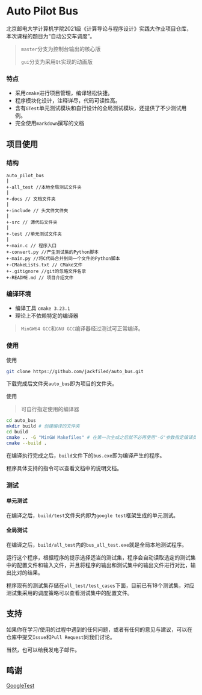 # Auto Pilot Bus

北京邮电大学计算机学院2021级《计算导论与程序设计》实践大作业项目仓库，本次课程的题目为“自动公交车调度”。

> `master`分支为控制台输出的核心版
>
> `gui`分支为采用`Qt`实现的动画版

### 特点

- 采用`cmake`进行项目管理，编译轻松快捷。
- 程序模块化设计，注释详尽，代码可读性高。
- 含有`GTest`单元测试模块和自行设计的全局测试模块，还提供了不少测试用例。
- 完全使用`markdown`撰写的文档

## 项目使用

### 结构

```
auto_pilot_bus
|
+-all_test //本地全局测试文件夹
|
+-docs // 文档文件夹
|
+-include // 头文件文件夹
|
+-src // 源代码文件夹
|
+-test //单元测试文件夹
|
+-main.c // 程序入口
+-convert.py //产生测试集的Python脚本
+-main.py //将C代码合并到同一个文件的Python脚本
+-CMakeLists.txt // CMake文件
+-.gitignore //git的忽略文件名录
+-README.md // 项目介绍文件
```

### 编译环境

- 编译工具 `cmake 3.23.1`
- 理论上不依赖特定的编译器

> `MinGW64 GCC`和`GNU GCC`编译器经过测试可正常编译。

### 使用

使用

```bash 
git clone https://github.com/jackfiled/auto_bus.git
```

下载完成后文件夹`auto_bus`即为项目的文件夹。

使用

> 可自行指定使用的编译器

```bash
cd auto_bus
mkdir build # 创建编译的文件夹
cd build
cmake .. -G "MinGW Makefiles" # 在第一次生成之后就不必再使用"-G"参数指定编译类型
cmake --build .
```

在编译执行完成之后，`build`文件下的`bus.exe`即为编译产生的程序。

程序具体支持的指令可以查看文档中的说明文档。

### 测试

#### 单元测试

在编译之后，`build/test`文件夹内即为`google test`框架生成的单元测试。

#### 全局测试

在编译之后，`build/all_test`内的`bus_all_test.exe`就是全局本地测试程序。

运行这个程序，根据程序的提示选择适当的测试集，程序会自动读取选定的测试集中的配置文件和输入文件，并且将程序的输出和测试集中的输出文件进行对比，输出比对的结果。

程序现有的测试集存储在`all_test/test_cases`下面，目前已有18个测试集，对应测试集采用的调度策略可以查看测试集中的配置文件。

## 支持

如果你在学习/使用的过程中遇到的任何问题，或者有任何的意见与建议，可以在仓库中提交`Issue`和`Pull Request`同我们讨论。

当然，也可以给我发电子邮件。

## 鸣谢

[GoogleTest](https://github.com/google/googletest)

